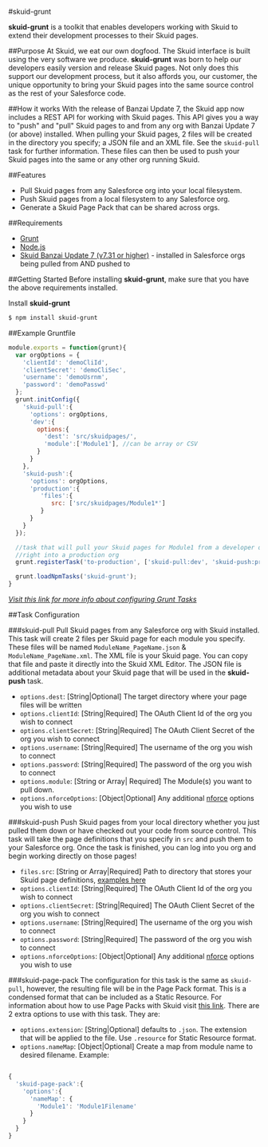 #skuid-grunt

**skuid-grunt** is a toolkit that enables developers working with Skuid to extend their development processes to their Skuid pages.

##Purpose
At Skuid, we eat our own dogfood. The Skuid interface is built using the very software we produce. **skuid-grunt** was born to help our developers easily version and release Skuid pages. Not only does this support our development process, but it also affords you, our customer, the unique opportunity to bring your Skuid pages into the same source control as the rest of your Salesforce code.

##How it works
With the release of Banzai Update 7, the Skuid app now includes a REST API for working with Skuid pages. This API gives you a way to "push" and "pull" Skuid pages to and from any org with Banzai Update 7 (or above) installed. When pulling your Skuid pages, 2 files will be created in the directory you specify; a JSON file and an XML file. See the ```skuid-pull``` task for further information. These files can then be used to push your Skuid pages into the same or any other org running Skuid.

##Features
* Pull Skuid pages from any Salesforce org into your local filesystem.
* Push Skuid pages from a local filesystem to any Salesforce org.
* Generate a Skuid Page Pack that can be shared across orgs.

##Requirements
* [Grunt](http://gruntjs.com/)
* [Node.js](https://nodejs.org/)
* [Skuid Banzai Update 7 (v7.31 or higher)](http://www.skuidify.com/SkuidReleases) - installed in Salesforce orgs being pulled from AND pushed to

##Getting Started
Before installing **skuid-grunt**, make sure that you have the above requirements installed.

Install **skuid-grunt**
```bash
$ npm install skuid-grunt
```

##Example Gruntfile
```js
module.exports = function(grunt){
  var orgOptions = {
    'clientId': 'demoCliId',
    'clientSecret': 'demoCliSec',
    'username': 'demoUsrnm',
    'password': 'demoPasswd'
  };
  grunt.initConfig({
    'skuid-pull':{
      'options': orgOptions,
      'dev':{
        options:{
          'dest': 'src/skuidpages/',
          'module':['Module1'], //can be array or CSV
        }
      }  
    },
    'skuid-push':{
      'options': orgOptions,
      'production':{
         'files':{
            src: ['src/skuidpages/Module1*']
         }
      }
    }
  });

  //task that will pull your Skuid pages for Module1 from a developer org and push them
  //right into a production org
  grunt.registerTask('to-production', ['skuid-pull:dev', 'skuid-push:production']);

  grunt.loadNpmTasks('skuid-grunt');
}
```

*[Visit this link for more info about configuring Grunt Tasks](http://gruntjs.com/configuring-tasks)* 

##Task Configuration

###skuid-pull
Pull Skuid pages from any Salesforce org with Skuid installed. This task will create 2 files per Skuid page for each module you specify. These files will be named ```ModuleName_PageName.json``` & ```ModuleName_PageName.xml```. The XML file is your Skuid page. You can copy that file and paste it directly into the Skuid XML Editor. The JSON file is additional metadata about your Skuid page that will be used in the **skuid-push** task.

* ```options.dest```: [String|Optional] The target directory where your page files will be written
* ```options.clientId```: [String|Required] The OAuth Client Id of the org you wish to connect
* ```options.clientSecret```: [String|Required] The OAuth Client Secret of the org you wish to connect
* ```options.username```: [String|Required] The username of the org you wish to connect
* ```options.password```: [String|Required] The password of the org you wish to connect 
* ```options.module```: [String or Array| Required] The Module(s) you want to pull down.
* ```options.nforceOptions```: [Object|Optional] Any additional [nforce](https://github.com/kevinohara80/nforce) options you wish to use

###skuid-push
Push Skuid pages from your local directory whether you just pulled them down or have checked out your code from source control. This task will take the page definitions that you specify in ```src``` and push them to your Salesforce org. Once the task is finished, you can log into you org and begin working directly on those pages!

* ```files.src```: [String or Array|Required] Path to directory that stores your Skuid page definitions, [examples here](http://gruntjs.com/configuring-tasks#files)
* ```options.clientId```: [String|Required] The OAuth Client Id of the org you wish to connect
* ```options.clientSecret```: [String|Required] The OAuth Client Secret of the org you wish to connect
* ```options.username```: [String|Required] The username of the org you wish to connect
* ```options.password```: [String|Required] The password of the org you wish to connect 
* ```options.nforceOptions```: [Object|Optional] Any additional [nforce](https://github.com/kevinohara80/nforce) options you wish to use

###skuid-page-pack
The configuration for this task is the same as ```skuid-pull```, however, the resulting file will be in the Page Pack format. This is a condensed format that can be included as a Static Resource. For information about how to use Page Packs with Skuid visit [this link](http://help.skuidify.com/m/page-assignments-and-overrides/l/245955-import-export-page-packs-and-modules). There are 2 extra options to use with this task. They are:
* ```options.extension```: [String|Optional] defaults to ```.json```. The extension that will be applied to the file. Use ```.resource``` for Static Resource format.
* ```options.nameMap```: [Object|Optional] Create a map from module name to desired filename. Example:
```js

{
  'skuid-page-pack':{
    'options':{
      'nameMap': {
        'Module1': 'Module1Filename'
      } 
    }
  }
}

```

